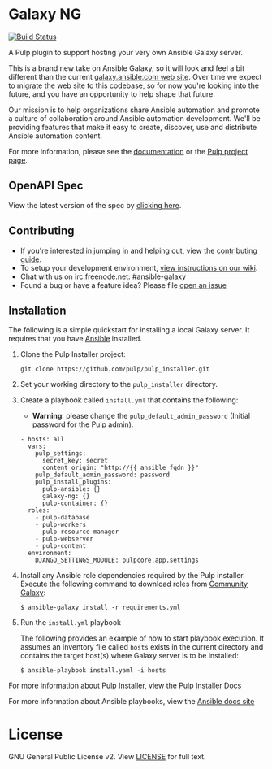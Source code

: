 # Galaxy NG

[![Build Status](https://travis-ci.com/ansible/galaxy_ng.svg?branch=master)](https://travis-ci.com/ansible/galaxy_ng)

A Pulp plugin to support hosting your very own Ansible Galaxy server.

This is a brand new take on Ansible Galaxy, so it will look and feel a bit different than the current [galaxy.ansible.com web site](https://galaxy.ansible.com). Over time we expect to migrate the web site to this codebase, so for now you're looking into the future, and you have an opportunity to help shape that future.

Our mission is to help organizations share Ansible automation and promote a culture of collaboration around Ansible automation development. We'll be providing features that make it easy to create, discover, use and distribute Ansible automation content.

For more information, please see the [documentation](docs/index.rst) or the [Pulp project page](https://pulpproject.org/).

## OpenAPI Spec

View the latest version of the spec by [clicking here](https://petstore.swagger.io/?url=https://raw.githubusercontent.com/ansible/galaxy_ng/master/openapi/openapi.yaml).

## Contributing

* If you're interested in jumping in and helping out, view the [contributing guide](./CONTRIBUTING.rst).
* To setup your development environment, [view instructions on our wiki](https://github.com/ansible/galaxy_ng/wiki).
* Chat with us on irc.freenode.net: #ansible-galaxy
* Found a bug or have a feature idea? Please file [open an issue](https://github.com/ansible/galaxy_ng/issues/new/choose) 

## Installation

The following is a simple quickstart for installing a local Galaxy server. It requires that you have [Ansible](https://github.com/ansible/ansible) installed.

1. Clone the Pulp Installer project:

    ```
    git clone https://github.com/pulp/pulp_installer.git
    ```

2. Set your working directory to the `pulp_installer` directory.

3. Create a playbook called `install.yml` that contains the following:

    * **Warning**: please change the `pulp_default_admin_password`  (Initial password for the Pulp admin).

    ```
    - hosts: all
      vars:
        pulp_settings:
          secret_key: secret
          content_origin: "http://{{ ansible_fqdn }}"
        pulp_default_admin_password: password
        pulp_install_plugins:
          pulp-ansible: {}
          galaxy-ng: {}
          pulp-container: {}
      roles:
        - pulp-database
        - pulp-workers
        - pulp-resource-manager
        - pulp-webserver
        - pulp-content
      environment:
        DJANGO_SETTINGS_MODULE: pulpcore.app.settings
    ```

4. Install any Ansible role dependencies required by the Pulp installer. Execute the following command to download roles from [Community Galaxy](https://galaxy.ansible.com):

    ``` 
    $ ansible-galaxy install -r requirements.yml
    ```

5. Run the `install.yml` playbook

   The following provides an example of how to start playbook execution. It assumes an inventory file called `hosts` exists in the current directory and contains the target host(s) where Galaxy server is to be installed: 

    ``` 
    $ ansible-playbook install.yaml -i hosts
    ``` 

For more information about Pulp Installer, view the [Pulp Installer Docs](https://pulp-ansible.readthedocs.io/en/latest/installation.html)

For more information about Ansible playbooks, view the [Ansible docs site](https://docs.ansible.com)

# License

GNU General Public License v2. View [LICENSE](/LICENSE) for full text.
